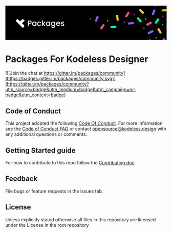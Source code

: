 ![Packages Banner](docs/img/banner.png)

# Packages For Kodeless Designer

[![Join the chat at https://gitter.im/packages/community](https://badges.gitter.im/packages/community.svg)](https://gitter.im/packages/community?utm_source=badge&utm_medium=badge&utm_campaign=pr-badge&utm_content=badge)

## Code of Conduct
This project adopted the following [Code Of Conduct](CodeOfConduct.md). For more information see the [Code of Conduct FAQ](docs/FAQ.md) or contact [opensource@kodeless.design](opensource@kodeless.design) with any additional questions or comments.

## Getting Started guide

For how to contribute to this repo follow the [Contributing doc](Contributing.md).

## Feedback

File bugs or feature requests in the issues tab.

## License

Unless explicitly stated otherwise all files in this repository are licensed under the License in the root repository

